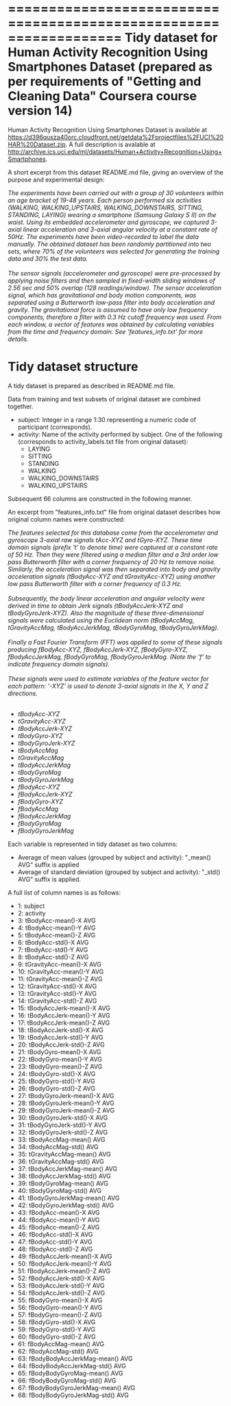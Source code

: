 ==================================================================
Tidy dataset for Human Activity Recognition Using Smartphones Dataset (prepared as per requirements of "Getting and Cleaning Data" Coursera course version 14)
==================================================================

Human Activity Recognition Using Smartphones Dataset is available at https://d396qusza40orc.cloudfront.net/getdata%2Fprojectfiles%2FUCI%20HAR%20Dataset.zip.
A full description is avalable at http://archive.ics.uci.edu/ml/datasets/Human+Activity+Recognition+Using+Smartphones.

A short excerpt from this dataset README.md file, giving an overview of the purpose and experimental design:

<cite>
	The experiments have been carried out with a group of 30 volunteers within an age bracket of 19-48 years. Each person performed six activities (WALKING, WALKING_UPSTAIRS, WALKING_DOWNSTAIRS, SITTING, STANDING, LAYING) wearing a smartphone (Samsung Galaxy S II) on the waist. Using its embedded accelerometer and gyroscope, we captured 3-axial linear acceleration and 3-axial angular velocity at a constant rate of 50Hz. The experiments have been video-recorded to label the data manually. The obtained dataset has been randomly partitioned into two sets, where 70% of the volunteers was selected for generating the training data and 30% the test data.<br/><br/>
	The sensor signals (accelerometer and gyroscope) were pre-processed by applying noise filters and then sampled in fixed-width sliding windows of 2.56 sec and 50% overlap (128 readings/window). The sensor acceleration signal, which has gravitational and body motion components, was separated using a Butterworth low-pass filter into body acceleration and gravity. The gravitational force is assumed to have only low frequency components, therefore a filter with 0.3 Hz cutoff frequency was used. From each window, a vector of features was obtained by calculating variables from the time and frequency domain. See 'features_info.txt' for more details. 
</cite>


Tidy dataset structure
======================

A tidy dataset is prepared as described in README.md file.

Data from training and test subsets of original dataset are combined together.

- subject: Integer in a range 1:30 representing a numeric code of participant (corresponds).
- activity: Name of the activity performed by subject. One of the following (corresponds to activity_labels.txt file from original dataset):
	- LAYING
	- SITTING
	- STANDING
	- WALKING
	- WALKING_DOWNSTAIRS
	- WALKING_UPSTAIRS
	
Subsequent 66 columns are constructed in the following manner.

An excerpt from "features_info.txt" file from original dataset describes how original column names were constructed:

<cite>
	The features selected for this database come from the accelerometer and gyroscope 3-axial raw signals tAcc-XYZ and tGyro-XYZ. These time domain signals (prefix 't' to denote time) were captured at a constant rate of 50 Hz. Then they were filtered using a median filter and a 3rd order low pass Butterworth filter with a corner frequency of 20 Hz to remove noise. Similarly, the acceleration signal was then separated into body and gravity acceleration signals (tBodyAcc-XYZ and tGravityAcc-XYZ) using another low pass Butterworth filter with a corner frequency of 0.3 Hz. <br/><br/>
	Subsequently, the body linear acceleration and angular velocity were derived in time to obtain Jerk signals (tBodyAccJerk-XYZ and tBodyGyroJerk-XYZ). Also the magnitude of these three-dimensional signals were calculated using the Euclidean norm (tBodyAccMag, tGravityAccMag, tBodyAccJerkMag, tBodyGyroMag, tBodyGyroJerkMag). <br/><br/>
	Finally a Fast Fourier Transform (FFT) was applied to some of these signals producing fBodyAcc-XYZ, fBodyAccJerk-XYZ, fBodyGyro-XYZ, fBodyAccJerkMag, fBodyGyroMag, fBodyGyroJerkMag. (Note the 'f' to indicate frequency domain signals). <br/><br/>
	These signals were used to estimate variables of the feature vector for each pattern:  
	'-XYZ' is used to denote 3-axial signals in the X, Y and Z directions.<br/><br/>
	<ul>
		<li>tBodyAcc-XYZ</li>
		<li>tGravityAcc-XYZ</li>
		<li>tBodyAccJerk-XYZ</li>
		<li>tBodyGyro-XYZ</li>
		<li>tBodyGyroJerk-XYZ</li>
		<li>tBodyAccMag</li>
		<li>tGravityAccMag</li>
		<li>tBodyAccJerkMag</li>
		<li>tBodyGyroMag</li>
		<li>tBodyGyroJerkMag</li>
		<li>fBodyAcc-XYZ</li>
		<li>fBodyAccJerk-XYZ</li>
		<li>fBodyGyro-XYZ</li>
		<li>fBodyAccMag</li>
		<li>fBodyAccJerkMag</li>
		<li>fBodyGyroMag</li>
		<li>fBodyGyroJerkMag</li>
	</ul>
</cite>

Each variable is represented in tidy dataset as two columns:
- Average of mean values (grouped by subject and activity): "_mean() AVG" suffix is applied
- Average of standard deviation (grouped by subject and activity): "_std() AVG" suffix is applied.

A full list of column names is as follows:

- 1:   subject
- 2:   activity
- 3:   tBodyAcc-mean()-X AVG
- 4:   tBodyAcc-mean()-Y AVG
- 5:   tBodyAcc-mean()-Z AVG
- 6:   tBodyAcc-std()-X AVG
- 7:   tBodyAcc-std()-Y AVG
- 8:   tBodyAcc-std()-Z AVG
- 9:   tGravityAcc-mean()-X AVG
- 10:  tGravityAcc-mean()-Y AVG
- 11:  tGravityAcc-mean()-Z AVG
- 12:  tGravityAcc-std()-X AVG
- 13:  tGravityAcc-std()-Y AVG
- 14:  tGravityAcc-std()-Z AVG
- 15:  tBodyAccJerk-mean()-X AVG
- 16:  tBodyAccJerk-mean()-Y AVG
- 17:  tBodyAccJerk-mean()-Z AVG
- 18:  tBodyAccJerk-std()-X AVG
- 19:  tBodyAccJerk-std()-Y AVG
- 20:  tBodyAccJerk-std()-Z AVG
- 21:  tBodyGyro-mean()-X AVG
- 22:  tBodyGyro-mean()-Y AVG
- 23:  tBodyGyro-mean()-Z AVG
- 24:  tBodyGyro-std()-X AVG
- 25:  tBodyGyro-std()-Y AVG
- 26:  tBodyGyro-std()-Z AVG
- 27:  tBodyGyroJerk-mean()-X AVG
- 28:  tBodyGyroJerk-mean()-Y AVG
- 29:  tBodyGyroJerk-mean()-Z AVG
- 30:  tBodyGyroJerk-std()-X AVG
- 31:  tBodyGyroJerk-std()-Y AVG
- 32:  tBodyGyroJerk-std()-Z AVG
- 33:  tBodyAccMag-mean() AVG
- 34:  tBodyAccMag-std() AVG
- 35:  tGravityAccMag-mean() AVG
- 36:  tGravityAccMag-std() AVG
- 37:  tBodyAccJerkMag-mean() AVG
- 38:  tBodyAccJerkMag-std() AVG
- 39:  tBodyGyroMag-mean() AVG
- 40:  tBodyGyroMag-std() AVG
- 41:  tBodyGyroJerkMag-mean() AVG
- 42:  tBodyGyroJerkMag-std() AVG
- 43:  fBodyAcc-mean()-X AVG
- 44:  fBodyAcc-mean()-Y AVG
- 45:  fBodyAcc-mean()-Z AVG
- 46:  fBodyAcc-std()-X AVG
- 47:  fBodyAcc-std()-Y AVG
- 48:  fBodyAcc-std()-Z AVG
- 49:  fBodyAccJerk-mean()-X AVG
- 50:  fBodyAccJerk-mean()-Y AVG
- 51:  fBodyAccJerk-mean()-Z AVG
- 52:  fBodyAccJerk-std()-X AVG
- 53:  fBodyAccJerk-std()-Y AVG
- 54:  fBodyAccJerk-std()-Z AVG
- 55:  fBodyGyro-mean()-X AVG
- 56:  fBodyGyro-mean()-Y AVG
- 57:  fBodyGyro-mean()-Z AVG
- 58:  fBodyGyro-std()-X AVG
- 59:  fBodyGyro-std()-Y AVG
- 60:  fBodyGyro-std()-Z AVG
- 61:  fBodyAccMag-mean() AVG
- 62:  fBodyAccMag-std() AVG
- 63:  fBodyBodyAccJerkMag-mean() AVG
- 64:  fBodyBodyAccJerkMag-std() AVG
- 65:  fBodyBodyGyroMag-mean() AVG
- 66:  fBodyBodyGyroMag-std() AVG
- 67:  fBodyBodyGyroJerkMag-mean() AVG
- 68:  fBodyBodyGyroJerkMag-std() AVG